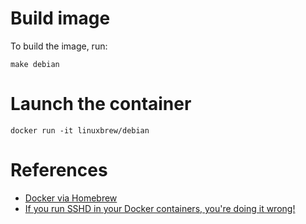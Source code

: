 # Build image

To build the image, run:
```
make debian
```

# Launch the container

```
docker run -it linuxbrew/debian
```

# References
* [Docker via Homebrew](https://penandpants.com/2014/03/09/docker-via-homebrew/)
* [If you run SSHD in your Docker containers, you're doing it wrong!](https://jpetazzo.github.io/2014/06/23/docker-ssh-considered-evil/)
